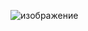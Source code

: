 ![изображение](https://user-images.githubusercontent.com/70436486/204652776-6fa37722-1ff5-4ddc-958f-c878306e72cf.png)
